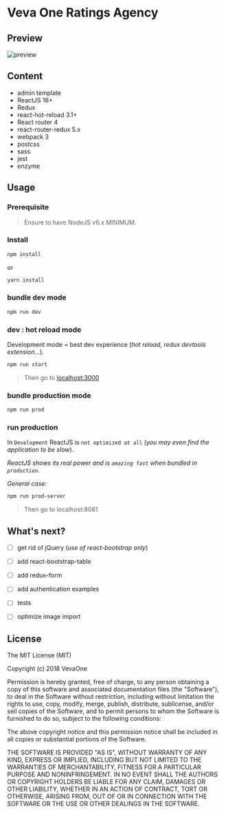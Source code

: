 Veva One Ratings Agency
==========


## Preview
![preview](docs/screenshot.png)


## Content

- admin template
- ReactJS 16+
- Redux
- react-hot-reload 3.1+
- React router 4
- react-router-redux 5.x
- webpack 3
- postcss
- sass
- jest
- enzyme

## Usage

### Prerequisite

> Ensure to have NodeJS v6.x MINIMUM.

### Install
```bash
npm install
```

or 

```bash
yarn install
```

### bundle dev mode

```bash
npm run dev
```

### dev : hot reload mode

Development mode = best dev experience (*hot reload, redux devtools extension...*).

```bash
npm run start
```

> Then go to [localhost:3000](http://localhost:3001)

### bundle production mode

```bash
npm run prod
```

### run production

In `Development` ReactJS is `not optimized at all` (*you may even find the application to be slow*).

*ReactJS shows its real power and is `amazing fast` when bundled in `production`.*

*General case:*
```bash
npm run prod-server
```
> Then go to localhost:8081


## What's next?
- [ ] get rid of jQuery (*use of react-bootstrap only*)
- [ ] add react-bootstrap-table
- [ ] add redux-form
- [ ] add authentication examples
- [ ] tests
- [ ] optimize image import



## License

The MIT License (MIT)

Copyright (c) 2018 VevaOne

Permission is hereby granted, free of charge, to any person obtaining a copy of this software and associated documentation files (the "Software"), to deal in the Software without restriction, including without limitation the rights to use, copy, modify, merge, publish, distribute, sublicense, and/or sell copies of the Software, and to permit persons to whom the Software is furnished to do so, subject to the following conditions:

The above copyright notice and this permission notice shall be included in all copies or substantial portions of the Software.

THE SOFTWARE IS PROVIDED "AS IS", WITHOUT WARRANTY OF ANY KIND, EXPRESS OR IMPLIED, INCLUDING BUT NOT LIMITED TO THE WARRANTIES OF MERCHANTABILITY, FITNESS FOR A PARTICULAR PURPOSE AND NONINFRINGEMENT. IN NO EVENT SHALL THE AUTHORS OR COPYRIGHT HOLDERS BE LIABLE FOR ANY CLAIM, DAMAGES OR OTHER LIABILITY, WHETHER IN AN ACTION OF CONTRACT, TORT OR OTHERWISE, ARISING FROM, OUT OF OR IN CONNECTION WITH THE SOFTWARE OR THE USE OR OTHER DEALINGS IN THE SOFTWARE.


